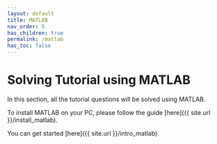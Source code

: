 ```yaml
---
layout: default
title: MATLAB
nav_order: 5
has_children: true
permalink: /matlab
has_toc: false
---
```


# Solving Tutorial using MATLAB

In this section, all the tutorial questions will be solved using MATLAB.

To install MATLAB on your PC, please follow the guide [here]({{ site.url }}/install_matlab).

You can get started [here]({{ site.url }}/intro_matlab).